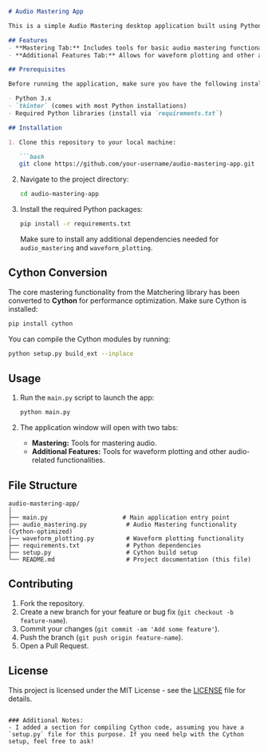 ```markdown
# Audio Mastering App

This is a simple Audio Mastering desktop application built using Python's `Tkinter` library. The app provides a graphical interface for mastering audio and visualizing waveforms. It is based on the [Matchering](https://github.com/sergree/matchering) Python library for reference audio mastering, but it has been converted to **Cython** for improved performance and includes a basic UI built on `Tkinter`.

## Features
- **Mastering Tab:** Includes tools for basic audio mastering functionalities, leveraging the power of the Matchering library.
- **Additional Features Tab:** Allows for waveform plotting and other audio-related functionalities.

## Prerequisites

Before running the application, make sure you have the following installed:

- Python 3.x
- `tkinter` (comes with most Python installations)
- Required Python libraries (install via `requirements.txt`)

## Installation

1. Clone this repository to your local machine:

   ```bash
   git clone https://github.com/your-username/audio-mastering-app.git
   ```

2. Navigate to the project directory:

   ```bash
   cd audio-mastering-app
   ```

3. Install the required Python packages:

   ```bash
   pip install -r requirements.txt
   ```

   Make sure to install any additional dependencies needed for `audio_mastering` and `waveform_plotting`.

## Cython Conversion

The core mastering functionality from the Matchering library has been converted to **Cython** for performance optimization. Make sure Cython is installed:

```bash
pip install cython
```

You can compile the Cython modules by running:

```bash
python setup.py build_ext --inplace
```

## Usage

1. Run the `main.py` script to launch the app:

   ```bash
   python main.py
   ```

2. The application window will open with two tabs:
   - **Mastering:** Tools for mastering audio.
   - **Additional Features:** Tools for waveform plotting and other audio-related functionalities.

## File Structure

```
audio-mastering-app/
│
├── main.py                     # Main application entry point
├── audio_mastering.py           # Audio Mastering functionality (Cython-optimized)
├── waveform_plotting.py         # Waveform plotting functionality
├── requirements.txt             # Python dependencies
├── setup.py                     # Cython build setup
└── README.md                    # Project documentation (this file)
```

## Contributing

1. Fork the repository.
2. Create a new branch for your feature or bug fix (`git checkout -b feature-name`).
3. Commit your changes (`git commit -am 'Add some feature'`).
4. Push the branch (`git push origin feature-name`).
5. Open a Pull Request.

## License

This project is licensed under the MIT License - see the [LICENSE](LICENSE) file for details.

```

### Additional Notes:
- I added a section for compiling Cython code, assuming you have a `setup.py` file for this purpose. If you need help with the Cython setup, feel free to ask!

